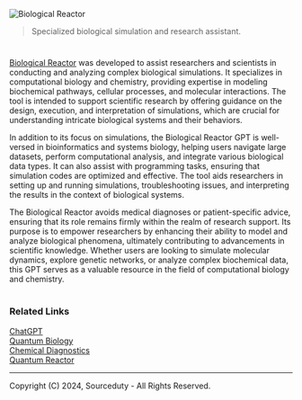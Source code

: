 ![Biological Reactor](https://github.com/user-attachments/assets/080898df-a776-46e7-bd1d-14aa9ff48fab)

> Specialized biological simulation and research assistant.

#

[Biological Reactor](https://chatgpt.com/g/g-CUVC7pS9G-biological-reactor) was developed to assist researchers and scientists in conducting and analyzing complex biological simulations. It specializes in computational biology and chemistry, providing expertise in modeling biochemical pathways, cellular processes, and molecular interactions. The tool is intended to support scientific research by offering guidance on the design, execution, and interpretation of simulations, which are crucial for understanding intricate biological systems and their behaviors.

In addition to its focus on simulations, the Biological Reactor GPT is well-versed in bioinformatics and systems biology, helping users navigate large datasets, perform computational analysis, and integrate various biological data types. It can also assist with programming tasks, ensuring that simulation codes are optimized and effective. The tool aids researchers in setting up and running simulations, troubleshooting issues, and interpreting the results in the context of biological systems.

The Biological Reactor avoids medical diagnoses or patient-specific advice, ensuring that its role remains firmly within the realm of research support. Its purpose is to empower researchers by enhancing their ability to model and analyze biological phenomena, ultimately contributing to advancements in scientific knowledge. Whether users are looking to simulate molecular dynamics, explore genetic networks, or analyze complex biochemical data, this GPT serves as a valuable resource in the field of computational biology and chemistry.

#
### Related Links

[ChatGPT](https://github.com/sourceduty/ChatGPT)
<br>
[Quantum Biology](https://chatgpt.com/g/g-xK8fPmlSu-quantum-biology)
<br>
[Chemical Diagnostics](https://chat.openai.com/g/g-Yn1ecDq4f-chemical-diagnostics)
<br>
[Quantum Reactor](https://github.com/sourceduty/Quantum_Reactor)

***
Copyright (C) 2024, Sourceduty - All Rights Reserved.
